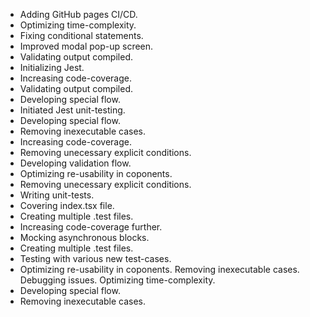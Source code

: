 - Adding GitHub pages CI/CD.
- Optimizing time-complexity.
- Fixing conditional statements.
- Improved modal pop-up screen.
- Validating output compiled.
- Initializing Jest.
- Increasing code-coverage.
- Validating output compiled.
- Developing special flow.
- Initiated Jest unit-testing.
- Developing special flow.
- Removing inexecutable cases.
- Increasing code-coverage.
- Removing unecessary explicit conditions.
- Developing validation flow.
- Optimizing re-usability in coponents.
- Removing unecessary explicit conditions.
- Writing unit-tests.
- Covering index.tsx file.
- Creating multiple .test files.
- Increasing code-coverage further.
- Mocking asynchronous blocks.
- Creating multiple .test files.
- Testing with various new test-cases.
- Optimizing re-usability in coponents.
Removing inexecutable cases.
Debugging issues.
Optimizing time-complexity.
- Developing special flow.
- Removing inexecutable cases.
